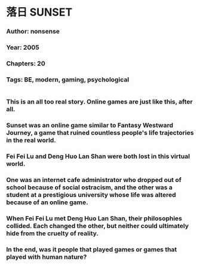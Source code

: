 # 落日 SUNSET

### **Author:** nonsense
### **Year:** 2005
### **Chapters:** 20
### **Tags:** BE, modern, gaming, psychological

#

### This is an all too real story. Online games are just like this, after all.
### Sunset was an online game similar to Fantasy Westward Journey, a game that ruined countless people's life trajectories in the real world.
### Fei Fei Lu and Deng Huo Lan Shan were both lost in this virtual world.
### One was an internet cafe administrator who dropped out of school because of social ostracism, and the other was a student at a prestigious university whose life was altered because of an online game.
### When Fei Fei Lu met Deng Huo Lan Shan, their philosophies collided. Each changed the other, but neither could ultimately hide from the cruelty of reality.
### In the end, was it people that played games or games that played with human nature?

